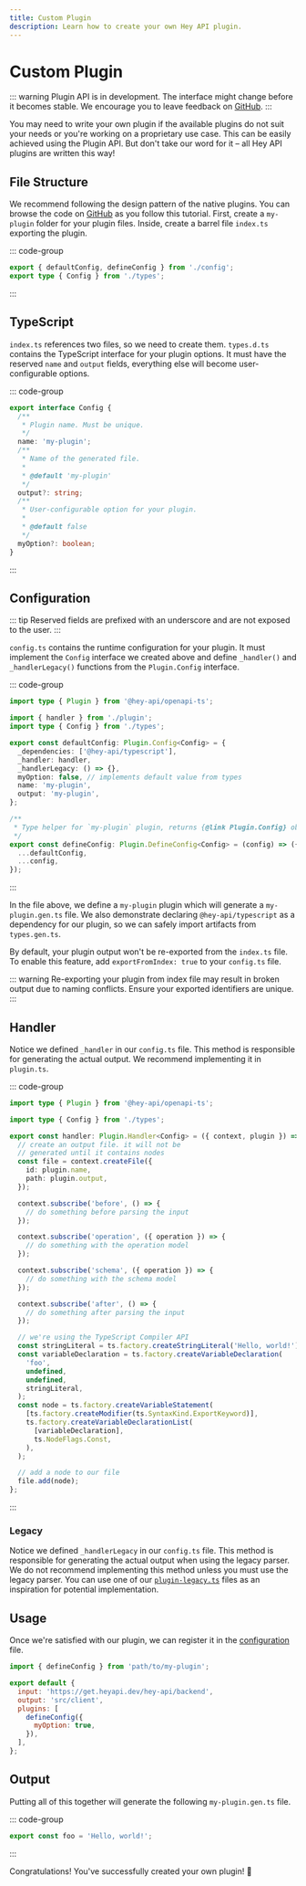 ```yaml
---
title: Custom Plugin
description: Learn how to create your own Hey API plugin.
---
```


# Custom Plugin

::: warning
Plugin API is in development. The interface might change before it becomes stable. We encourage you to leave feedback on [GitHub](https://github.com/hey-api/openapi-ts/issues).
:::

You may need to write your own plugin if the available plugins do not suit your needs or you're working on a proprietary use case. This can be easily achieved using the Plugin API. But don't take our word for it – all Hey API plugins are written this way!

## File Structure

We recommend following the design pattern of the native plugins. You can browse the code on [GitHub](https://github.com/hey-api/openapi-ts/tree/main/packages/openapi-ts/src/plugins) as you follow this tutorial. First, create a `my-plugin` folder for your plugin files. Inside, create a barrel file `index.ts` exporting the plugin.

::: code-group

```ts [index.ts]
export { defaultConfig, defineConfig } from './config';
export type { Config } from './types';
```

:::

## TypeScript

`index.ts` references two files, so we need to create them. `types.d.ts` contains the TypeScript interface for your plugin options. It must have the reserved `name` and `output` fields, everything else will become user-configurable options.

::: code-group

```ts [types.d.ts]
export interface Config {
  /**
   * Plugin name. Must be unique.
   */
  name: 'my-plugin';
  /**
   * Name of the generated file.
   *
   * @default 'my-plugin'
   */
  output?: string;
  /**
   * User-configurable option for your plugin.
   *
   * @default false
   */
  myOption?: boolean;
}
```

:::

## Configuration

::: tip
Reserved fields are prefixed with an underscore and are not exposed to the user.
:::

`config.ts` contains the runtime configuration for your plugin. It must implement the `Config` interface we created above and define `_handler()` and `_handlerLegacy()` functions from the `Plugin.Config` interface.

::: code-group

```ts [config.ts]
import type { Plugin } from '@hey-api/openapi-ts';

import { handler } from './plugin';
import type { Config } from './types';

export const defaultConfig: Plugin.Config<Config> = {
  _dependencies: ['@hey-api/typescript'],
  _handler: handler,
  _handlerLegacy: () => {},
  myOption: false, // implements default value from types
  name: 'my-plugin',
  output: 'my-plugin',
};

/**
 * Type helper for `my-plugin` plugin, returns {@link Plugin.Config} object
 */
export const defineConfig: Plugin.DefineConfig<Config> = (config) => ({
  ...defaultConfig,
  ...config,
});
```

:::

In the file above, we define a `my-plugin` plugin which will generate a `my-plugin.gen.ts` file. We also demonstrate declaring `@hey-api/typescript` as a dependency for our plugin, so we can safely import artifacts from `types.gen.ts`.

By default, your plugin output won't be re-exported from the `index.ts` file. To enable this feature, add `exportFromIndex: true` to your `config.ts` file.

::: warning
Re-exporting your plugin from index file may result in broken output due to naming conflicts. Ensure your exported identifiers are unique.
:::

## Handler

Notice we defined `_handler` in our `config.ts` file. This method is responsible for generating the actual output. We recommend implementing it in `plugin.ts`.

::: code-group

```ts [plugin.ts]
import type { Plugin } from '@hey-api/openapi-ts';

import type { Config } from './types';

export const handler: Plugin.Handler<Config> = ({ context, plugin }) => {
  // create an output file. it will not be
  // generated until it contains nodes
  const file = context.createFile({
    id: plugin.name,
    path: plugin.output,
  });

  context.subscribe('before', () => {
    // do something before parsing the input
  });

  context.subscribe('operation', ({ operation }) => {
    // do something with the operation model
  });

  context.subscribe('schema', ({ operation }) => {
    // do something with the schema model
  });

  context.subscribe('after', () => {
    // do something after parsing the input
  });

  // we're using the TypeScript Compiler API
  const stringLiteral = ts.factory.createStringLiteral('Hello, world!');
  const variableDeclaration = ts.factory.createVariableDeclaration(
    'foo',
    undefined,
    undefined,
    stringLiteral,
  );
  const node = ts.factory.createVariableStatement(
    [ts.factory.createModifier(ts.SyntaxKind.ExportKeyword)],
    ts.factory.createVariableDeclarationList(
      [variableDeclaration],
      ts.NodeFlags.Const,
    ),
  );

  // add a node to our file
  file.add(node);
};
```

:::

### Legacy

Notice we defined `_handlerLegacy` in our `config.ts` file. This method is responsible for generating the actual output when using the legacy parser. We do not recommend implementing this method unless you must use the legacy parser. You can use one of our [`plugin-legacy.ts`](https://github.com/hey-api/openapi-ts/blob/main/packages/openapi-ts/src/plugins/%40hey-api/typescript/plugin-legacy.ts) files as an inspiration for potential implementation.

## Usage

Once we're satisfied with our plugin, we can register it in the [configuration](/openapi-ts/configuration) file.

```js
import { defineConfig } from 'path/to/my-plugin';

export default {
  input: 'https://get.heyapi.dev/hey-api/backend',
  output: 'src/client',
  plugins: [
    defineConfig({
      myOption: true,
    }),
  ],
};
```

## Output

Putting all of this together will generate the following `my-plugin.gen.ts` file.

::: code-group

```ts [my-plugin.gen.ts]
export const foo = 'Hello, world!';
```

:::

Congratulations! You've successfully created your own plugin! :tada:

<!--@include: ../../examples.md-->
<!--@include: ../../sponsors.md-->
